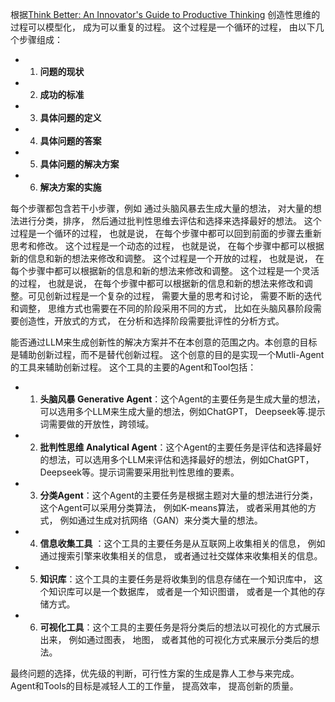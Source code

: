根据[Think Better: An Innovator's Guide to Productive Thinking](https://www.amazon.com/Think-Better-Innovators-Productive-Thinking/dp/0071494936)  创造性思维的过程可以模型化， 成为可以重复的过程。 这个过程是一个循环的过程， 由以下几个步骤组成：

* 1. **问题的现状**
* 2. **成功的标准**
* 3. **具体问题的定义**
* 4. **具体问题的答案**
* 5. **具体问题的解决方案**
* 6. **解决方案的实施**
  
每个步骤都包含若干小步骤，例如 通过头脑风暴去生成大量的想法， 对大量的想法进行分类，排序， 然后通过批判性思维去评估和选择来选择最好的想法。 这个过程是一个循环的过程， 也就是说， 在每个步骤中都可以回到前面的步骤去重新思考和修改。 这个过程是一个动态的过程， 也就是说， 在每个步骤中都可以根据新的信息和新的想法来修改和调整。 这个过程是一个开放的过程， 也就是说， 在每个步骤中都可以根据新的信息和新的想法来修改和调整。 这个过程是一个灵活的过程， 也就是说， 在每个步骤中都可以根据新的信息和新的想法来修改和调整。可见创新过程是一个复杂的过程， 需要大量的思考和讨论， 需要不断的迭代和调整， 思维方式也需要在不同的阶段采用不同的方式， 比如在头脑风暴阶段需要创造性，开放式的方式， 在分析和选择阶段需要批评性的分析方式。

能否通过LLM来生成创新性的解决方案并不在本创意的范围之内。本创意的目标是辅助创新过程，而不是替代创新过程。
这个创意的目的是实现一个Mutli-Agent的工具来辅助创新过程。
这个工具的主要的Agent和Tool包括：
* 1. **头脑风暴 Generative Agent**：这个Agent的主要任务是生成大量的想法，可以选用多个LLM来生成大量的想法，例如ChatGPT， Deepseek等.提示词需要做的开放性，跨领域。
* 2. **批判性思维 Analytical Agent**：这个Agent的主要任务是评估和选择最好的想法，可以选用多个LLM来评估和选择最好的想法，例如ChatGPT， Deepseek等。提示词需要采用批判性思维的要素。
* 3. **分类Agent**：这个Agent的主要任务是根据主题对大量的想法进行分类， 这个Agent可以采用分类算法， 例如K-means算法， 或者采用其他的方式， 例如通过生成对抗网络（GAN）来分类大量的想法。
* 4. **信息收集工具** ：这个工具的主要任务是从互联网上收集相关的信息， 例如通过搜索引擎来收集相关的信息， 或者通过社交媒体来收集相关的信息。
* 5. **知识库**：这个工具的主要任务是将收集到的信息存储在一个知识库中， 这个知识库可以是一个数据库， 或者是一个知识图谱， 或者是一个其他的存储方式。
* 6. **可视化工具**：这个工具的主要任务是将分类后的想法以可视化的方式展示出来， 例如通过图表， 地图， 或者其他的可视化方式来展示分类后的想法。
  
最终问题的选择，优先级的判断，可行性方案的生成是靠人工参与来完成。 Agent和Tools的目标是减轻人工的工作量， 提高效率， 提高创新的质量。